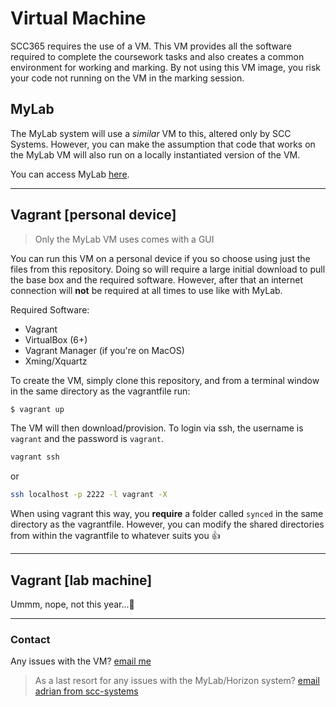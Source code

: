 # Virtual Machine

SCC365 requires the use of a VM. This VM provides all the software required to complete the coursework tasks and also creates a common environment for working and marking. By not using this VM image, you risk your code not running on the VM in the marking session.

## MyLab

The MyLab system will use a _similar_ VM to this, altered only by SCC Systems. However, you can make the assumption that code that works on the MyLab VM will also run on a locally instantiated version of the VM.

You can access MyLab [here](https://mylab.lancs.ac.uk).

---

## Vagrant [personal device]

> Only the MyLab VM uses comes with a GUI

You can run this VM on a personal device if you so choose using just the files from this repository. Doing so will require a large initial download to pull the base box and the required software. However, after that an internet connection will **not** be required at all times to use like with MyLab.

Required Software:
 - Vagrant
 - VirtualBox (6+)
 - Vagrant Manager (if you're on MacOS)
 - Xming/Xquartz

To create the VM, simply clone this repository, and from a terminal window in the same directory as the vagrantfile run:

```bash
$ vagrant up
```

The VM will then download/provision. To login via ssh, the username is `vagrant` and the password is `vagrant`.

```bash
vagrant ssh
```
or
```bash
ssh localhost -p 2222 -l vagrant -X
```

When using vagrant this way, you **require** a folder called `synced` in the same directory as the vagrantfile. However, you can modify the shared directories from within the vagrantfile to whatever suits you 👍

---

## Vagrant [lab machine]

Ummm, nope, not this year...🦠

---

### Contact

Any issues with the VM? [email me](mailto:w.fantom@lancs.ac.uk) 


> As a last resort for any issues with the MyLab/Horizon system? [email adrian from scc-systems](mailto:a.tucker@lancaster.ac.uk)
